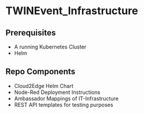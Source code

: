 # TWINEvent_Infrastructure

## Prerequisites 
* A running Kubernetes Cluster 
* Helm

## Repo Components 
* Cloud2Edge Helm Chart
* Node-Red Deployment Instructions
* Ambassador Mappings of IT-Infrastructure
* REST API templates for testing purposes

